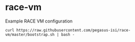 # race-vm
Example RACE VM configuration

    curl https://raw.githubusercontent.com/pegasus-isi/race-vm/master/bootstrap.sh | bash -

